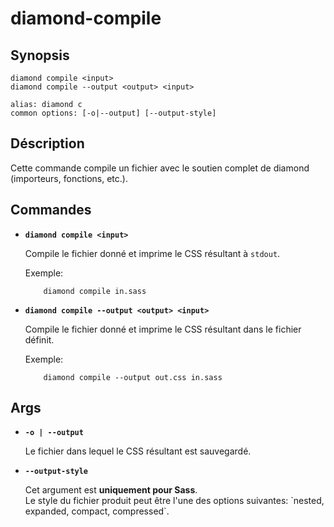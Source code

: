 # diamond-compile

## Synopsis
```
diamond compile <input>
diamond compile --output <output> <input>

alias: diamond c
common options: [-o|--output] [--output-style]
```

## Déscription
Cette commande compile un fichier avec le soutien complet de diamond (importeurs, fonctions, etc.).

## Commandes
* **`diamond compile <input>`**

  Compile le fichier donné et imprime le CSS résultant à `stdout`.

  Exemple:
  ```
      diamond compile in.sass
  ```


* **`diamond compile --output <output> <input>`**

  Compile le fichier donné et imprime le CSS résultant dans le fichier définit.

  Exemple:
  ```
      diamond compile --output out.css in.sass
  ```



## Args
* **`-o | --output`**

  Le fichier dans lequel le CSS résultant est sauvegardé.



* **`--output-style`**

  <div class="notification is-warning">
    Cet argument est <b>uniquement pour Sass</b>.
  </div>
  Le style du fichier produit peut être l'une des options suivantes: `nested, expanded, compact, compressed`.
